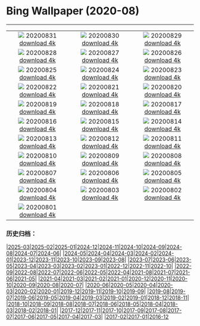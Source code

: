 # Bing Wallpaper (2020-08)
**************
| | | |
|:-:|:-:|:-:|
| ![](https://www.bing.com/th?id=OHR.OysterMushroom_ZH-CN6265453153_1920x1080.jpg) 20200831 [download 4k](https://www.bing.com/th?id=OHR.OysterMushroom_ZH-CN6265453153_UHD.jpg) | ![](https://www.bing.com/th?id=OHR.Garajonay_ZH-CN6136090113_1920x1080.jpg) 20200830 [download 4k](https://www.bing.com/th?id=OHR.Garajonay_ZH-CN6136090113_UHD.jpg) | ![](https://www.bing.com/th?id=OHR.MakeHay_ZH-CN5759590757_1920x1080.jpg) 20200829 [download 4k](https://www.bing.com/th?id=OHR.MakeHay_ZH-CN5759590757_UHD.jpg) |
| ![](https://www.bing.com/th?id=OHR.CorsicaFort_ZH-CN4696260710_1920x1080.jpg) 20200828 [download 4k](https://www.bing.com/th?id=OHR.CorsicaFort_ZH-CN4696260710_UHD.jpg) | ![](https://www.bing.com/th?id=OHR.MonteCristo_ZH-CN4343811693_1920x1080.jpg) 20200827 [download 4k](https://www.bing.com/th?id=OHR.MonteCristo_ZH-CN4343811693_UHD.jpg) | ![](https://www.bing.com/th?id=OHR.SailingStone_ZH-CN1020921437_1920x1080.jpg) 20200826 [download 4k](https://www.bing.com/th?id=OHR.SailingStone_ZH-CN1020921437_UHD.jpg) |
| ![](https://www.bing.com/th?id=OHR.OkanaganSpots_ZH-CN0873231776_1920x1080.jpg) 20200825 [download 4k](https://www.bing.com/th?id=OHR.OkanaganSpots_ZH-CN0873231776_UHD.jpg) | ![](https://www.bing.com/th?id=OHR.Qixi2020_ZH-CN0736974777_1920x1080.jpg) 20200824 [download 4k](https://www.bing.com/th?id=OHR.Qixi2020_ZH-CN0736974777_UHD.jpg) | ![](https://www.bing.com/th?id=OHR.CrystalRiver_ZH-CN0516566745_1920x1080.jpg) 20200823 [download 4k](https://www.bing.com/th?id=OHR.CrystalRiver_ZH-CN0516566745_UHD.jpg) |
| ![](https://www.bing.com/th?id=OHR.AugustStargazing_ZH-CN9929724138_1920x1080.jpg) 20200822 [download 4k](https://www.bing.com/th?id=OHR.AugustStargazing_ZH-CN9929724138_UHD.jpg) | ![](https://www.bing.com/th?id=OHR.UrquhartCastle_ZH-CN9360986614_1920x1080.jpg) 20200821 [download 4k](https://www.bing.com/th?id=OHR.UrquhartCastle_ZH-CN9360986614_UHD.jpg) | ![](https://www.bing.com/th?id=OHR.Schrecksee_ZH-CN8548752524_1920x1080.jpg) 20200820 [download 4k](https://www.bing.com/th?id=OHR.Schrecksee_ZH-CN8548752524_UHD.jpg) |
| ![](https://www.bing.com/th?id=OHR.IcelandHighlands_ZH-CN8308092351_1920x1080.jpg) 20200819 [download 4k](https://www.bing.com/th?id=OHR.IcelandHighlands_ZH-CN8308092351_UHD.jpg) | ![](https://www.bing.com/th?id=OHR.PhotographyEmperor_ZH-CN8188172143_1920x1080.jpg) 20200818 [download 4k](https://www.bing.com/th?id=OHR.PhotographyEmperor_ZH-CN8188172143_UHD.jpg) | ![](https://www.bing.com/th?id=OHR.LaGeria_ZH-CN7984061565_1920x1080.jpg) 20200817 [download 4k](https://www.bing.com/th?id=OHR.LaGeria_ZH-CN7984061565_UHD.jpg) |
| ![](https://www.bing.com/th?id=OHR.BorobudurTemple_ZH-CN7851562404_1920x1080.jpg) 20200816 [download 4k](https://www.bing.com/th?id=OHR.BorobudurTemple_ZH-CN7851562404_UHD.jpg) | ![](https://www.bing.com/th?id=OHR.BurrowingOwl_ZH-CN7730300251_1920x1080.jpg) 20200815 [download 4k](https://www.bing.com/th?id=OHR.BurrowingOwl_ZH-CN7730300251_UHD.jpg) | ![](https://www.bing.com/th?id=OHR.AcadianDay_ZH-CN7634007606_1920x1080.jpg) 20200814 [download 4k](https://www.bing.com/th?id=OHR.AcadianDay_ZH-CN7634007606_UHD.jpg) |
| ![](https://www.bing.com/th?id=OHR.HuntsMesa_ZH-CN7400133267_1920x1080.jpg) 20200813 [download 4k](https://www.bing.com/th?id=OHR.HuntsMesa_ZH-CN7400133267_UHD.jpg) | ![](https://www.bing.com/th?id=OHR.PRNLCavern_ZH-CN6078882650_1920x1080.jpg) 20200812 [download 4k](https://www.bing.com/th?id=OHR.PRNLCavern_ZH-CN6078882650_UHD.jpg) | ![](https://www.bing.com/th?id=OHR.WeaverBird_ZH-CN5935181847_1920x1080.jpg) 20200811 [download 4k](https://www.bing.com/th?id=OHR.WeaverBird_ZH-CN5935181847_UHD.jpg) |
| ![](https://www.bing.com/th?id=OHR.SeaFireflies_ZH-CN5748822339_1920x1080.jpg) 20200810 [download 4k](https://www.bing.com/th?id=OHR.SeaFireflies_ZH-CN5748822339_UHD.jpg) | ![](https://www.bing.com/th?id=OHR.LionDay_ZH-CN5594846597_1920x1080.jpg) 20200809 [download 4k](https://www.bing.com/th?id=OHR.LionDay_ZH-CN5594846597_UHD.jpg) | ![](https://www.bing.com/th?id=OHR.LassenPeak_ZH-CN5435067682_1920x1080.jpg) 20200808 [download 4k](https://www.bing.com/th?id=OHR.LassenPeak_ZH-CN5435067682_UHD.jpg) |
| ![](https://www.bing.com/th?id=OHR.LosOrganos_ZH-CN5283582047_1920x1080.jpg) 20200807 [download 4k](https://www.bing.com/th?id=OHR.LosOrganos_ZH-CN5283582047_UHD.jpg) | ![](https://www.bing.com/th?id=OHR.WhaleHug_ZH-CN4817763567_1920x1080.jpg) 20200806 [download 4k](https://www.bing.com/th?id=OHR.WhaleHug_ZH-CN4817763567_UHD.jpg) | ![](https://www.bing.com/th?id=OHR.SyltWenningstedt_ZH-CN4548332628_1920x1080.jpg) 20200805 [download 4k](https://www.bing.com/th?id=OHR.SyltWenningstedt_ZH-CN4548332628_UHD.jpg) |
| ![](https://www.bing.com/th?id=OHR.OysterFarm_ZH-CN4398895232_1920x1080.jpg) 20200804 [download 4k](https://www.bing.com/th?id=OHR.OysterFarm_ZH-CN4398895232_UHD.jpg) | ![](https://www.bing.com/th?id=OHR.VirginiaDeer_ZH-CN4255528182_1920x1080.jpg) 20200803 [download 4k](https://www.bing.com/th?id=OHR.VirginiaDeer_ZH-CN4255528182_UHD.jpg) | ![](https://www.bing.com/th?id=OHR.SaguaroLightning_ZH-CN4157442270_1920x1080.jpg) 20200802 [download 4k](https://www.bing.com/th?id=OHR.SaguaroLightning_ZH-CN4157442270_UHD.jpg) |
| ![](https://www.bing.com/th?id=OHR.IsolaBella_ZH-CN4031046209_1920x1080.jpg) 20200801 [download 4k](https://www.bing.com/th?id=OHR.IsolaBella_ZH-CN4031046209_UHD.jpg) |  |  |

### 历史归档：

|[2025-03](/../2025-03/2025-03.md)|[2025-02](/../2025-02/2025-02.md)|[2025-01](/../2025-01/2025-01.md)|[2024-12](/../2024-12/2024-12.md)|[2024-11](/../2024-11/2024-11.md)|[2024-10](/../2024-10/2024-10.md)|[2024-09](/../2024-09/2024-09.md)|[2024-08](/../2024-08/2024-08.md)|[2024-07](/../2024-07/2024-07.md)|[2024-06](/../2024-06/2024-06.md)|
|[2024-05](/../2024-05/2024-05.md)|[2024-04](/../2024-04/2024-04.md)|[2024-03](/../2024-03/2024-03.md)|[2024-02](/../2024-02/2024-02.md)|[2024-01](/../2024-01/2024-01.md)|[2023-12](/../2023-12/2023-12.md)|[2023-11](/../2023-11/2023-11.md)|[2023-10](/../2023-10/2023-10.md)|[2023-09](/../2023-09/2023-09.md)|[2023-08](/../2023-08/2023-08.md)|
|[2023-07](/../2023-07/2023-07.md)|[2023-06](/../2023-06/2023-06.md)|[2023-05](/../2023-05/2023-05.md)|[2023-04](/../2023-04/2023-04.md)|[2023-03](/../2023-03/2023-03.md)|[2023-02](/../2023-02/2023-02.md)|[2023-01](/../2023-01/2023-01.md)|[2022-12](/../2022-12/2022-12.md)|[2022-11](/../2022-11/2022-11.md)|[2022-10](/../2022-10/2022-10.md)|
|[2022-09](/../2022-09/2022-09.md)|[2022-08](/../2022-08/2022-08.md)|[2022-07](/../2022-07/2022-07.md)|[2022-06](/../2022-06/2022-06.md)|[2022-05](/../2022-05/2022-05.md)|[2022-04](/../2022-04/2022-04.md)|[2021-08](/../2021-08/2021-08.md)|[2021-07](/../2021-07/2021-07.md)|[2021-06](/../2021-06/2021-06.md)|[2021-05](/../2021-05/2021-05.md)|
|[2021-04](/../2021-04/2021-04.md)|[2021-03](/../2021-03/2021-03.md)|[2021-02](/../2021-02/2021-02.md)|[2021-01](/../2021-01/2021-01.md)|[2020-12](/../2020-12/2020-12.md)|[2020-11](/../2020-11/2020-11.md)|[2020-10](/../2020-10/2020-10.md)|[2020-09](/../2020-09/2020-09.md)|[2020-08](/2020-08.md)|[2020-07](/../2020-07/2020-07.md)|
|[2020-06](/../2020-06/2020-06.md)|[2020-05](/../2020-05/2020-05.md)|[2020-04](/../2020-04/2020-04.md)|[2020-03](/../2020-03/2020-03.md)|[2020-02](/../2020-02/2020-02.md)|[2020-01](/../2020-01/2020-01.md)|[2019-12](/../2019-12/2019-12.md)|[2019-11](/../2019-11/2019-11.md)|[2019-10](/../2019-10/2019-10.md)|[2019-09](/../2019-09/2019-09.md)|
|[2019-08](/../2019-08/2019-08.md)|[2019-07](/../2019-07/2019-07.md)|[2019-06](/../2019-06/2019-06.md)|[2019-05](/../2019-05/2019-05.md)|[2019-04](/../2019-04/2019-04.md)|[2019-03](/../2019-03/2019-03.md)|[2019-02](/../2019-02/2019-02.md)|[2019-01](/../2019-01/2019-01.md)|[2018-12](/../2018-12/2018-12.md)|[2018-11](/../2018-11/2018-11.md)|
|[2018-10](/../2018-10/2018-10.md)|[2018-09](/../2018-09/2018-09.md)|[2018-08](/../2018-08/2018-08.md)|[2018-07](/../2018-07/2018-07.md)|[2018-06](/../2018-06/2018-06.md)|[2018-05](/../2018-05/2018-05.md)|[2018-04](/../2018-04/2018-04.md)|[2018-03](/../2018-03/2018-03.md)|[2018-02](/../2018-02/2018-02.md)|[2018-01](/../2018-01/2018-01.md)|
|[2017-12](/../2017-12/2017-12.md)|[2017-11](/../2017-11/2017-11.md)|[2017-10](/../2017-10/2017-10.md)|[2017-09](/../2017-09/2017-09.md)|[2017-08](/../2017-08/2017-08.md)|[2017-07](/../2017-07/2017-07.md)|[2017-06](/../2017-06/2017-06.md)|[2017-05](/../2017-05/2017-05.md)|[2017-04](/../2017-04/2017-04.md)|[2017-03](/../2017-03/2017-03.md)|
|[2017-02](/../2017-02/2017-02.md)|[2017-01](/../2017-01/2017-01.md)|[2016-12](/../2016-12/2016-12.md)
